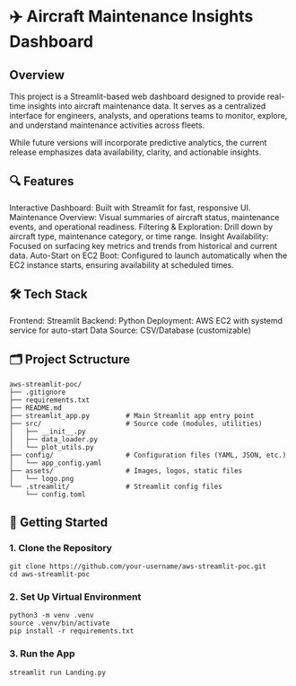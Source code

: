 # ✈️ Aircraft Maintenance Insights Dashboard
## Overview
This project is a Streamlit-based web dashboard designed to provide real-time insights into aircraft maintenance data. It serves as a centralized interface for engineers, analysts, and operations teams to monitor, explore, and understand maintenance activities across fleets.

While future versions will incorporate predictive analytics, the current release emphasizes data availability, clarity, and actionable insights.

## 🔍 Features
Interactive Dashboard: Built with Streamlit for fast, responsive UI.
Maintenance Overview: Visual summaries of aircraft status, maintenance events, and operational readiness.
Filtering & Exploration: Drill down by aircraft type, maintenance category, or time range.
Insight Availability: Focused on surfacing key metrics and trends from historical and current data.
Auto-Start on EC2 Boot: Configured to launch automatically when the EC2 instance starts, ensuring availability at scheduled times.
## 🛠️ Tech Stack
Frontend: Streamlit
Backend: Python
Deployment: AWS EC2 with systemd service for auto-start
Data Source: CSV/Database (customizable)
## 🗂️ Project Sctructure
```
aws-streamlit-poc/
├── .gitignore
├── requirements.txt
├── README.md
├── streamlit_app.py         # Main Streamlit app entry point
├── src/                     # Source code (modules, utilities)
│   ├── __init__.py
│   ├── data_loader.py
│   └── plot_utils.py
├── config/                  # Configuration files (YAML, JSON, etc.)
│   └── app_config.yaml
├── assets/                  # Images, logos, static files
│   └── logo.png
└── .streamlit/              # Streamlit config files
    └── config.toml
```
## 🚀 Getting Started
### 1. Clone the Repository
```
git clone https://github.com/your-username/aws-streamlit-poc.git
cd aws-streamlit-poc
```
### 2. Set Up Virtual Environment
```
python3 -m venv .venv
source .venv/bin/activate
pip install -r requirements.txt
```

### 3. Run the App
```
streamlit run Landing.py
```
